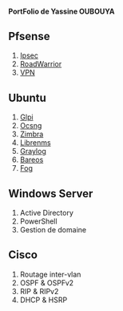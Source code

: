 #### PortFolio de Yassine OUBOUYA
## Pfsense

1. [Ipsec](pfsense/ipsec.md)
2. [RoadWarrior](pfsense/roadwarrior.md)
3. [VPN](pfsense/vpn.md)

## Ubuntu

1. [Glpi](ubuntu/glpi.md)
2. [Ocsng](ubuntu/ocsng.md)
3. [Zimbra](ubuntu/zimbra.md)
4. [Librenms](ubuntu/librenms.md)
5. [Graylog](ubuntu/graylog.md)
6. [Bareos](ubuntu/bareos.md)
7. [Fog](ubuntu/fog.md)

## Windows Server

1. Active Directory
2. PowerShell
3. Gestion de domaine


## Cisco

1. Routage inter-vlan
2. OSPF & OSPFv2
3. RIP & RIPv2
4. DHCP & HSRP
